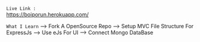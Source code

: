`Live Link : ` <br>
https://boiporun.herokuapp.com/

`What I Learn`
--> Fork A OpenSource Repo
--> Setup MVC File Structure For ExpressJs
--> Use eJs For UI
--> Connect Mongo DataBase
